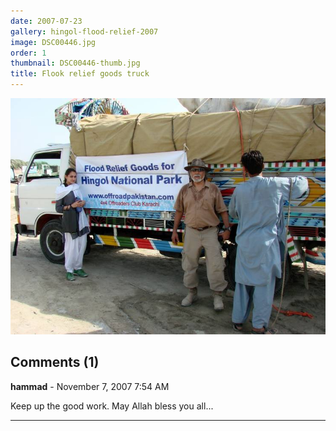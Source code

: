 ```yaml
---
date: 2007-07-23
gallery: hingol-flood-relief-2007
image: DSC00446.jpg
order: 1
thumbnail: DSC00446-thumb.jpg
title: Flook relief goods truck
---
```


![Flook relief goods truck](./DSC00446.jpg)

<div id="comments">

## Comments (1)

**hammad** - November  7, 2007  7:54 AM

Keep up the good work. May Allah bless you all...

---

</div>
